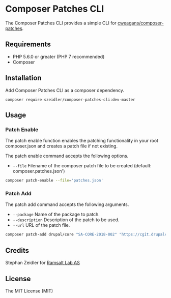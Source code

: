 # Composer Patches CLI

The Composer Patches CLI provides a simple CLI for [cweagans/composer-patches](https://github.com/cweagans/composer-patches).

## Requirements

* PHP 5.6.0 or greater (PHP 7 recommended)
* Composer

## Installation

Add Composer Patches CLI as a composer dependency.

`composer require szeidler/composer-patches-cli:dev-master`

## Usage

### Patch Enable

The patch enable function enables the patching functionality in your root composer.json and creates a patch file if not existing.

The patch enable command accepts the following options.

* `--file` Filename of the composer patch file to be created (default: composer.patches.json')

```sh
composer patch-enable --file='patches.json'  
```

### Patch Add

The patch add command accepts the following arguments.

* `--package` Name of the package to patch.
* `--description` Description of the patch to be used.
* `--url` URL of the patch file.

```sh
composer patch-add drupal/core "SA-CORE-2018-002" "https://cgit.drupalcode.org/drupal/rawdiff/?h=8.5.x&id=5ac8738fa69df34a0635f0907d661b509ff9a28f"  
```

## Credits

Stephan Zeidler for [Ramsalt Lab AS](https://ramsalt.com)

## License

The MIT License (MIT)
